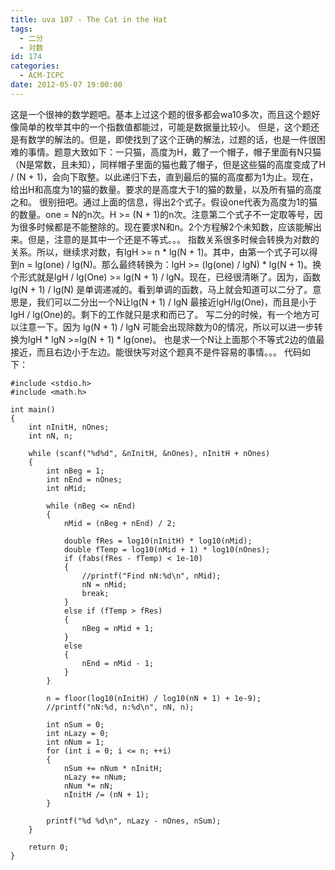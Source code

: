 ```yaml
---
title: uva 107 - The Cat in the Hat
tags:
  - 二分
  - 对数
id: 174
categories:
  - ACM-ICPC
date: 2012-05-07 19:00:00
---
```


这是一个很神的数学题吧。基本上过这个题的很多都会wa10多次，而且这个题好像简单的枚举其中的一个指数值都能过，可能是数据量比较小。
但是，这个题还是有数学的解法的。但是，即使找到了这个正确的解法，过题的话，也是一件很困难的事情。题意大致如下：一只猫，高度为H，戴了一个帽子，帽子里面有N只猫（N是常数，且未知），同样帽子里面的猫也戴了帽子，但是这些猫的高度变成了H / (N + 1)，会向下取整。以此递归下去，直到最后的猫的高度都为1为止。现在，给出H和高度为1的猫的数量。要求的是高度大于1的猫的数量，以及所有猫的高度之和。
很别扭吧。通过上面的信息，得出2个式子。假设one代表为高度为1的猫的数量。one = N的n次。H >= (N + 1)的n次。注意第二个式子不一定取等号，因为很多时候都是不能整除的。现在要求N和n。2个方程解2个未知数，应该能解出来。但是，注意的是其中一个还是不等式。。。
指数关系很多时候会转换为对数的关系。所以，继续求对数，有lgH >= n * lg(N + 1)。其中，由第一个式子可以得到n = lg(one) / lg(N)。那么最终转换为：lgH >= (lg(one) / lgN) * lg(N + 1)。换个形式就是lgH / lg(One) >= lg(N + 1) / lgN。现在，已经很清晰了。因为，函数lg(N + 1) / lg(N) 是单调递减的。看到单调的函数，马上就会知道可以二分了。意思是，我们可以二分出一个N让lg(N + 1) / lgN 最接近lgH/lg(One)，而且是小于lgH / lg(One)的。剩下的工作就只是求和而已了。
写二分的时候，有一个地方可以注意一下。因为 lg(N + 1) / lgN 可能会出现除数为0的情况，所以可以进一步转换为lgH * lgN >=lg(N + 1) * lg(one)。 也是求一个N让上面那个不等式2边的值最接近，而且右边小于左边。能很快写对这个题真不是件容易的事情。。。
代码如下：
``` stylus
#include <stdio.h>
#include <math.h>

int main()
{
    int nInitH, nOnes;
    int nN, n;

    while (scanf("%d%d", &nInitH, &nOnes), nInitH + nOnes)
    {
        int nBeg = 1;
        int nEnd = nOnes;
        int nMid;

        while (nBeg <= nEnd)
        {
            nMid = (nBeg + nEnd) / 2;

            double fRes = log10(nInitH) * log10(nMid);
            double fTemp = log10(nMid + 1) * log10(nOnes);
            if (fabs(fRes - fTemp) < 1e-10)
            {
                //printf("Find nN:%d\n", nMid);
                nN = nMid;
                break;
            }
            else if (fTemp > fRes)
            {
                nBeg = nMid + 1;
            }
            else
            {
                nEnd = nMid - 1;
            }
        }

        n = floor(log10(nInitH) / log10(nN + 1) + 1e-9);
        //printf("nN:%d, n:%d\n", nN, n);

        int nSum = 0;
        int nLazy = 0;
        int nNum = 1;
        for (int i = 0; i <= n; ++i)
        {
            nSum += nNum * nInitH;
            nLazy += nNum;
            nNum *= nN;
            nInitH /= (nN + 1);
        }

        printf("%d %d\n", nLazy - nOnes, nSum);
    }

    return 0;
}
```